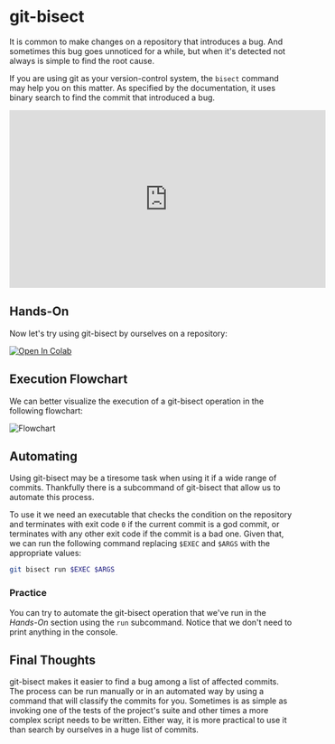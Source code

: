 # git-bisect

It is common to make changes on a repository that introduces a bug. And sometimes this bug goes unnoticed for a while, but when it's detected not always is simple to find the root cause.

If you are using git as your version-control system, the `bisect` command may help you on this matter. As specified by the documentation, it uses binary search to find the commit that introduced a bug.

<iframe width="560" height="315" src="https://www.youtube.com/embed/D7JJnLFOn4A" frameborder="0" allow="accelerometer; autoplay; encrypted-media; gyroscope; picture-in-picture" allowfullscreen></iframe>

## Hands-On

Now let's try using git-bisect by ourselves on a repository:

<a href="https://colab.research.google.com/github/damorimRG/practical_testing_book/blob/master/debugging/gitbisect.ipynb" target="_blank"><img alt="Open In Colab" src="https://colab.research.google.com/assets/colab-badge.svg"></a>

## Execution Flowchart

We can better visualize the execution of a git-bisect operation in the following flowchart:

![Flowchart](../assets/git_bisect/git_bisect_flowchart.png)

## Automating

Using git-bisect may be a tiresome task when using it if a wide range of commits. Thankfully there is a subcommand of git-bisect that allow us to automate this process.

To use it we need an executable that checks the condition on the repository and terminates with exit code `0` if the current commit is a god commit, or terminates with any other exit code if the commit is a bad one. Given that, we can run the following command replacing `$EXEC` and `$ARGS` with the appropriate values:

```bash
git bisect run $EXEC $ARGS
```

### Practice

You can try to automate the git-bisect operation that we've run in the _Hands-On_ section using the `run` subcommand. Notice that we don't need to print anything in the console.

## Final Thoughts

git-bisect makes it easier to find a bug among a list of affected commits. The process can be run manually or in an automated way by using a command that will classify the commits for you. Sometimes is as simple as invoking one of the tests of the project's suite and other times a more complex script needs to be written. Either way, it is more practical to use it than search by ourselves in a huge list of commits.
